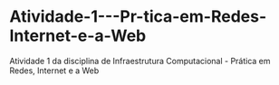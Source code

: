 # Atividade-1---Pr-tica-em-Redes-Internet-e-a-Web
Atividade 1 da disciplina de Infraestrutura Computacional - Prática em Redes, Internet e a Web
